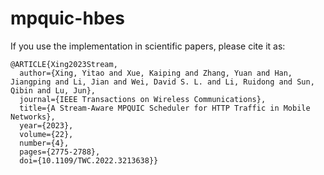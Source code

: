 # mpquic-hbes

If you use the implementation in scientific papers, please cite it as:

```
@ARTICLE{Xing2023Stream,
  author={Xing, Yitao and Xue, Kaiping and Zhang, Yuan and Han, Jiangping and Li, Jian and Wei, David S. L. and Li, Ruidong and Sun, Qibin and Lu, Jun},
  journal={IEEE Transactions on Wireless Communications}, 
  title={A Stream-Aware MPQUIC Scheduler for HTTP Traffic in Mobile Networks}, 
  year={2023},
  volume={22},
  number={4},
  pages={2775-2788},
  doi={10.1109/TWC.2022.3213638}}
```
